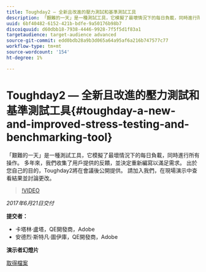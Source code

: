 ```yaml
---
title: Toughday2 — 全新且改進的壓力測試和基準測試工具
description: 「艱難的一天」是一種測試工具，它模擬了最壞情況下的每日負載，同時進行所有操作。 多年來，我們收集了用戶提供的反饋，並決定重新編寫以滿足需求。
uuid: 6bf40482-6152-421b-bdfe-9a50176b98b7
discoiquuid: d60dbb18-7938-4446-9928-7f5f5d1f83a1
targetaudience: target-audience advanced
source-git-commit: edd0bdb28a9b3d065a64a95af6a216b747577c77
workflow-type: tm+mt
source-wordcount: '154'
ht-degree: 1%

---
```


# Toughday2 — 全新且改進的壓力測試和基準測試工具{#toughday-a-new-and-improved-stress-testing-and-benchmarking-tool}

「艱難的一天」是一種測試工具，它模擬了最壞情況下的每日負載，同時進行所有操作。 多年來，我們收集了用戶提供的反饋，並決定重新編寫以滿足需求。 出於您自己的目的，Toughday2將在會議後公開提供。 請加入我們，在現場演示中查看結果並討論更改。

>[!VIDEO](https://video.tv.adobe.com/v/18935/?quality=9)

*2017年6月21日交付*

**提交者：**

* 卡塔林·盧塔，QE開發商，Adobe
* 安德烈·斯特凡·圖伊庫，QE開發商，Adobe

**演示者幻燈片**

[取得檔案](assets/aem-gems-toughday2.pdf)
<!--
[Get back to the Overview](https://helpx.adobe.com/experience-manager/kt/eseminars/gems/aem-index.html)
-->
